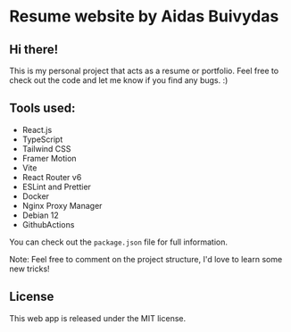 # Resume website by Aidas Buivydas

## Hi there!

This is my personal project that acts as a resume or portfolio. Feel free to check out the code and let me know if you find any bugs. :)

## Tools used:

- React.js
- TypeScript
- Tailwind CSS
- Framer Motion
- Vite
- React Router v6
- ESLint and Prettier
- Docker
- Nginx Proxy Manager
- Debian 12
- GithubActions

You can check out the `package.json` file for full information.

Note: Feel free to comment on the project structure, I'd love to learn some new tricks!

## License

This web app is released under the MIT license.
